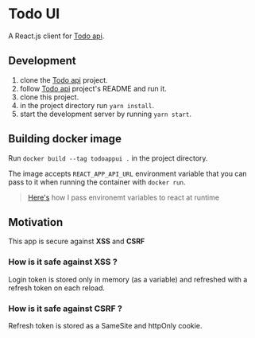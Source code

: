 # Todo UI
A React.js client for [Todo api](https://github.com/FrankenSteinxD/todo-api).

## Development
1. clone the [Todo api](https://github.com/FrankenSteinxD/todo-api) project.
2. follow [Todo api](https://github.com/FrankenSteinxD/todo-api) project's README and run it.
3. clone this project.
4. in the project directory run `yarn install`.
5. start the development server by running `yarn start`.

## Building docker image
Run `docker build --tag todoappui .` in the project directory.

The image accepts `REACT_APP_API_URL` environment variable that you can pass to it when running the container with `docker run`.

> [Here's](https://rashadkokash.me/react-docker-env/) how I pass environemt variables to react at runtime

## Motivation
This app is secure against **XSS** and **CSRF**

### How is it safe against XSS ?
Login token is stored only in memory (as a variable) and refreshed with a refresh token on each reload.

### How is it safe against CSRF ?
Refresh token is stored as a SameSite and httpOnly cookie.
